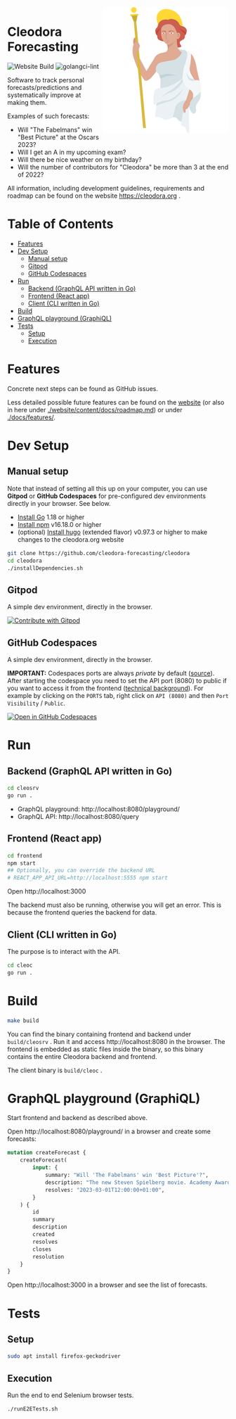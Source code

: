 <img align="right" src="./design/logo_full.png">

# Cleodora Forecasting

![Website Build](https://github.com/cleodora-forecasting/cleodora/actions/workflows/website.yml/badge.svg)
![golangci-lint](https://github.com/cleodora-forecasting/cleodora/actions/workflows/golangci-lint.yml/badge.svg)

Software to track personal forecasts/predictions and systematically improve at
making them.

Examples of such forecasts:

* Will "The Fabelmans" win "Best Picture" at the Oscars 2023?
* Will I get an A in my upcoming exam?
* Will there be nice weather on my birthday?
* Will the number of contributors for "Cleodora" be more than 3 at the end of 2022?

All information, including development guidelines, requirements and roadmap can
be found on the website https://cleodora.org .


# Table of Contents

- [Features](#features)
- [Dev Setup](#dev-setup)
  * [Manual setup](#manual-setup)
  * [Gitpod](#gitpod)
  * [GitHub Codespaces](#github-codespaces)
- [Run](#run)
  * [Backend (GraphQL API written in Go)](#backend--graphql-api-written-in-go-)
  * [Frontend (React app)](#frontend--react-app-)
  * [Client (CLI written in Go)](#client--cli-written-in-go-)
- [Build](#build)
- [GraphQL playground (GraphiQL)](#graphql-playground--graphiql-)
- [Tests](#tests)
  * [Setup](#setup)
  * [Execution](#execution)


# Features

Concrete next steps can be found as GitHub issues.

Less detailed possible future features can be found on the
[website](https://cleodora.org/docs/roadmap/) (or also in here under
[./website/content/docs/roadmap.md](./website/content/docs/roadmap/_index.md)) or
under [./docs/features/](./docs/features/).


# Dev Setup

## Manual setup

Note that instead of setting all this up on your computer, you can use
**Gitpod** or **GitHub Codespaces** for pre-configured dev environments
directly in your browser. See below.

* [Install Go](https://go.dev/doc/install) 1.18 or higher
* [Install npm](https://nodejs.org/en/download/) v16.18.0 or higher
* (optional) [Install hugo](https://gohugo.io/installation/) (extended flavor)
  v0.97.3 or higher to make changes to the cleodora.org website

```bash
git clone https://github.com/cleodora-forecasting/cleodora
cd cleodora
./installDependencies.sh
```

## Gitpod

A simple dev environment, directly in the browser.

<a href="https://gitpod.io/#https://github.com/cleodora-forecasting/cleodora">
  <img
    src="https://img.shields.io/badge/Contribute%20with-Gitpod-908a85?logo=gitpod"
    alt="Contribute with Gitpod"
  />
</a>


## GitHub Codespaces

A simple dev environment, directly in the browser.

**IMPORTANT:** Codespaces ports are always _private_ by default
([source](https://github.com/community/community/discussions/4068)). After
starting the codespace you need to set the API port (8080) to public if you
want to access it from the frontend
([technical background](https://github.com/community/community/discussions/4068)).
For example by clicking on the `PORTS`
tab, right click on `API (8080)` and then `Port Visibility` / `Public`.

[![Open in GitHub Codespaces](https://github.com/codespaces/badge.svg)](https://github.com/codespaces/new?hide_repo_select=true&ref=main&repo=548549126&machine=basicLinux32gb)


# Run

## Backend (GraphQL API written in Go)

```bash
cd cleosrv
go run .
```

* GraphQL playground: http://localhost:8080/playground/
* GraphQL API: http://localhost:8080/query


## Frontend (React app)

```bash
cd frontend
npm start
## Optionally, you can override the backend URL
# REACT_APP_API_URL=http://localhost:5555 npm start
```

Open http://localhost:3000

The backend must also be running, otherwise you will get an error. This is
because the frontend queries the backend for data.


## Client (CLI written in Go)

The purpose is to interact with the API.

```bash
cd cleoc
go run .
```


# Build

```bash
make build
```

You can find the binary containing frontend and backend under `build/cleosrv` .
Run it and access http://localhost:8080 in the browser. The frontend is
embedded as static files inside the binary, so this binary contains the
entire Cleodora backend and frontend.

The client binary is `build/cleoc` .


# GraphQL playground (GraphiQL)

Start frontend and backend as described above.

Open http://localhost:8080/playground/ in a browser and create some forecasts:

```graphql
mutation createForecast {
    createForecast(
        input: {
            summary: "Will 'The Fabelmans' win 'Best Picture'?",
            description: "The new Steven Spielberg movie. Academy Award for Best Picture 2023.",
            resolves: "2023-03-01T12:00:00+01:00",
        }
    ) {
        id
        summary
        description
        created
        resolves
        closes
        resolution
    }
}
```

Open http://localhost:3000 in a browser and see the list of forecasts.


# Tests

## Setup

```bash
sudo apt install firefox-geckodriver
```


## Execution

Run the end to end Selenium browser tests.

```bash
./runE2ETests.sh
```
